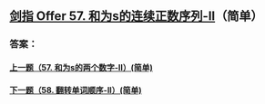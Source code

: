 ## [剑指 Offer 57. 和为s的连续正数序列-II](https://leetcode-cn.com/problems/merge-two-sorted-lists/)（简单）





### 答案：



#### [上一题（57. 和为s的两个数字-II）(简单)](https://github.com/sdwwld/leetCode/blob/master/src/main/java/com/wld/java/offer/剑指Offer57.md)

#### [下一题（58. 翻转单词顺序-II）(简单)](https://github.com/sdwwld/leetCode/blob/master/src/main/java/com/wld/java/offer/剑指Offer58-I.md)